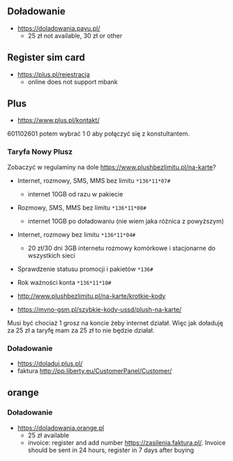 ## Doładowanie

- https://doladowania.payu.pl/
  - 25 zł not available, 30 zł or other

## Register sim card

- https://plus.pl/rejestracja
  - online does not support mbank

## Plus

- https://www.plus.pl/kontakt/

601102601 potem wybrać 1 0 aby połączyć się z konstultantem.

### Taryfa Nowy Plusz

Zobaczyć w regulaminy na dole https://www.plushbezlimitu.pl/na-karte?

- Internet, rozmowy, SMS, MMS bez limitu `*136*11*07#`
  - internet 10GB od razu w pakiecie
- Rozmowy, SMS, MMS bez limitu `*136*11*08#`
  - internet 10GB po doładowaniu (nie wiem jaka różnica z powyższym)
- Internet, rozmowy bez limitu `*136*11*04#`
  - 20 zł/30 dni 3GB internetu rozmowy komórkowe i stacjonarne do wszystkich sieci
- Sprawdzenie statusu promocji i pakietów `*136#`
- Rok ważności konta `*136*11*10#`

- http://www.plushbezlimitu.pl/na-karte/krotkie-kody
- https://mvno-gsm.pl/szybkie-kody-ussd/plush-na-karte/

Musi być chociaż 1 grosz na koncie żeby internet działał. Więc jak doładuję za 25 zł a taryfę mam za 25 zł to nie będzie działał.

### Doładowanie

- https://doladuj.plus.pl/
- faktura http://pp.liberty.eu/CustomerPanel/Customer/

## orange

### Doładowanie

- https://doladowania.orange.pl
  - 25 zł available
  - invoice: register and add number https://zasilenia.faktura.pl/. Invoice should be sent in 24 hours, register in 7 days after buying
